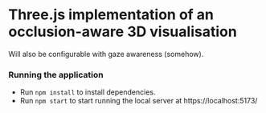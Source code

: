 # Three.js implementation of an occlusion-aware 3D visualisation

Will also be configurable with gaze awareness (somehow). 

### Running the application

* Run `npm install` to install dependencies.
* Run `npm start` to start running the local server at https://localhost:5173/